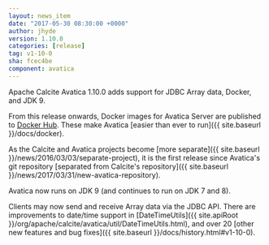 ```yaml
---
layout: news_item
date: "2017-05-30 08:30:00 +0000"
author: jhyde
version: 1.10.0
categories: [release]
tag: v1-10-0
sha: fcec4be
component: avatica
---
```

<!--
{% comment %}
Licensed to the Apache Software Foundation (ASF) under one or more
contributor license agreements.  See the NOTICE file distributed with
this work for additional information regarding copyright ownership.
The ASF licenses this file to you under the Apache License, Version 2.0
(the "License"); you may not use this file except in compliance with
the License.  You may obtain a copy of the License at

http://www.apache.org/licenses/LICENSE-2.0

Unless required by applicable law or agreed to in writing, software
distributed under the License is distributed on an "AS IS" BASIS,
WITHOUT WARRANTIES OR CONDITIONS OF ANY KIND, either express or implied.
See the License for the specific language governing permissions and
limitations under the License.
{% endcomment %}
-->

Apache Calcite Avatica 1.10.0 adds support for JDBC Array data,
Docker, and JDK 9.

From this release onwards, Docker images for Avatica Server are
published to [Docker Hub](https://hub.docker.com/r/apache/calcite-avatica).  These
make Avatica [easier than ever to run]({{ site.baseurl }}/docs/docker).

As the Calcite and Avatica projects become
[more separate]({{ site.baseurl }}/news/2016/03/03/separate-project),
it is the first release since Avatica's git repository
[separated from Calcite's repository]({{ site.baseurl }}/news/2017/03/31/new-avatica-repository).

Avatica now runs on JDK 9 (and continues to run on JDK 7 and 8).

Clients may now send and receive Array data via the JDBC API.
There are improvements to date/time support in
[DateTimeUtils]({{ site.apiRoot }}/org/apache/calcite/avatica/util/DateTimeUtils.html),
and over 20 [other new features and bug fixes]({{ site.baseurl }}/docs/history.html#v1-10-0).
